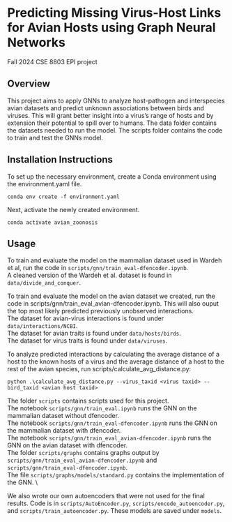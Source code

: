 # Predicting Missing Virus-Host Links for Avian Hosts using Graph Neural Networks
Fall 2024 CSE 8803 EPI project

## Overview
This project aims to apply GNNs to analyze host-pathogen and interspecies avian datasets and predict unknown associations between birds and viruses. This will grant better insight into a virus’s range of hosts and by extension their potential to spill over to humans. The data folder contains the datasets needed to run the model. The scripts folder contains the code to train and test the GNNs model.

## Installation Instructions
To set up the necessary environment, create a Conda environment using the environment.yaml file.

```conda env create -f environment.yaml```

Next, activate the newly created environment.

```conda activate avian_zoonosis```

## Usage
To train and evaluate the model on the mammalian dataset used in Wardeh et al, run the code in `scripts/gnn/train_eval-dfencoder.ipynb`.\
A cleaned version of the Wardeh et al. dataset is found in `data/divide_and_conquer`.

To train and evaluate the model on the avian dataset we created, run the code in scripts/gnn/train_eval_avian-dfencoder.ipynb. This will also ouput the top most likely predicted previously unobserved interactions.\
The dataset for avian-virus interactions is found under `data/interactions/NCBI`.\
The dataset for avian traits is found under `data/hosts/birds`.\
The dataset for virus traits is found under `data/viruses`.

To analyze predicted interactions by calculating the average distance of a host to the known hosts of a virus and the average distance of a host to the rest of the avian species, run scripts/calculate_avg_distance.py:

``python .\calculate_avg_distance.py --virus_taxid <virus taxid> --bird_taxid <avian host taxid>``

The folder `scripts` contains scripts used for this project. \
The notebook `scripts/gnn/train_eval.ipynb` runs the GNN on the mammalian dataset without dfencoder.\
The notebook `scripts/gnn/train_eval-dfencoder.ipynb` runs the GNN on the mammalian dataset with dfencoder.\
The notebook `scripts/gnn/train_eval_avian-dfencoder.ipynb` runs the GNN on the avian dataset with dfencoder.\
The folder `scripts/graphs` contains graphs output by `scripts/gnn/train_eval_avian-dfencoder.ipynb` and `scripts/gnn/train_eval-dfencoder.ipynb`. \
The file `scripts/graphs/models/standard.py` contains the implementation of the GNN.  \

We also wrote our own autoencoders that were not used for the final results. Code is in `scripts/AutoEncoder.py`, `scripts/encode_autoencoder.py`, and `scripts/train_autoencoder.py`. These models are saved under `models`.

